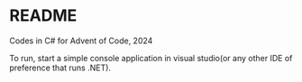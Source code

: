 # README

Codes in C# for Advent of Code, 2024

To run, start a simple console application in visual studio(or any other IDE of preference that runs .NET).
